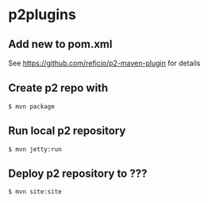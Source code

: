 # p2plugins

## Add new <artifact> to pom.xml

See https://github.com/reficio/p2-maven-plugin for details

## Create p2 repo with

```
$ mvn package
```

## Run local p2 repository

```
$ mvn jetty:run
```

## Deploy p2 repository to ???

```
$ mvn site:site
```

